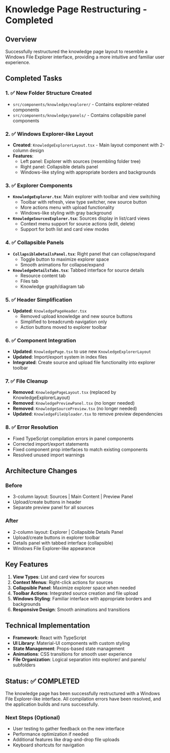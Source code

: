 # Knowledge Page Restructuring - Completed

## Overview
Successfully restructured the knowledge page layout to resemble a Windows File Explorer interface, providing a more intuitive and familiar user experience.

## Completed Tasks

### 1. ✅ New Folder Structure Created
- `src/components/knowledge/explorer/` - Contains explorer-related components
- `src/components/knowledge/panels/` - Contains collapsible panel components

### 2. ✅ Windows Explorer-like Layout
- **Created**: `KnowledgeExplorerLayout.tsx` - Main layout component with 2-column design
- **Features**:
  - Left panel: Explorer with sources (resembling folder tree)
  - Right panel: Collapsible details panel
  - Windows-like styling with appropriate borders and backgrounds

### 3. ✅ Explorer Components
- **`KnowledgeExplorer.tsx`**: Main explorer with toolbar and view switching
  - Toolbar with refresh, view type switcher, new source button
  - More actions menu with upload functionality
  - Windows-like styling with gray background
- **`KnowledgeSourcesExplorer.tsx`**: Sources display in list/card views
  - Context menu support for source actions (edit, delete)
  - Support for both list and card view modes

### 4. ✅ Collapsible Panels
- **`CollapsibleDetailsPanel.tsx`**: Right panel that can collapse/expand
  - Toggle button to maximize explorer space
  - Smooth animations for collapse/expand
- **`KnowledgeDetailsTabs.tsx`**: Tabbed interface for source details
  - Resource content tab
  - Files tab
  - Knowledge graph/diagram tab

### 5. ✅ Header Simplification
- **Updated**: `KnowledgePageHeader.tsx`
  - Removed upload knowledge and new source buttons
  - Simplified to breadcrumb navigation only
  - Action buttons moved to explorer toolbar

### 6. ✅ Component Integration
- **Updated**: `KnowledgePage.tsx` to use new `KnowledgeExplorerLayout`
- **Updated**: Import/export system in index files
- **Integrated**: Create source and upload file functionality into explorer toolbar

### 7. ✅ File Cleanup
- **Removed**: `KnowledgePageLayout.tsx` (replaced by KnowledgeExplorerLayout)
- **Removed**: `KnowledgePreviewPanel.tsx` (no longer needed)
- **Removed**: `KnowledgeSourcePreview.tsx` (no longer needed)
- **Updated**: `KnowledgeFileUploader.tsx` to remove preview dependencies

### 8. ✅ Error Resolution
- Fixed TypeScript compilation errors in panel components
- Corrected import/export statements
- Fixed component prop interfaces to match existing components
- Resolved unused import warnings

## Architecture Changes

### Before
- 3-column layout: Sources | Main Content | Preview Panel
- Upload/create buttons in header
- Separate preview panel for all sources

### After
- 2-column layout: Explorer | Collapsible Details Panel
- Upload/create buttons in explorer toolbar
- Details panel with tabbed interface (collapsible)
- Windows File Explorer-like appearance

## Key Features

1. **View Types**: List and card view for sources
2. **Context Menus**: Right-click actions for sources
3. **Collapsible Panel**: Maximize explorer space when needed
4. **Toolbar Actions**: Integrated source creation and file upload
5. **Windows Styling**: Familiar interface with appropriate borders and backgrounds
6. **Responsive Design**: Smooth animations and transitions

## Technical Implementation

- **Framework**: React with TypeScript
- **UI Library**: Material-UI components with custom styling
- **State Management**: Props-based state management
- **Animations**: CSS transitions for smooth user experience
- **File Organization**: Logical separation into explorer/ and panels/ subfolders

## Status: ✅ COMPLETED

The knowledge page has been successfully restructured with a Windows File Explorer-like interface. All compilation errors have been resolved, and the application builds and runs successfully.

### Next Steps (Optional)
- User testing to gather feedback on the new interface
- Performance optimization if needed
- Additional features like drag-and-drop file uploads
- Keyboard shortcuts for navigation
